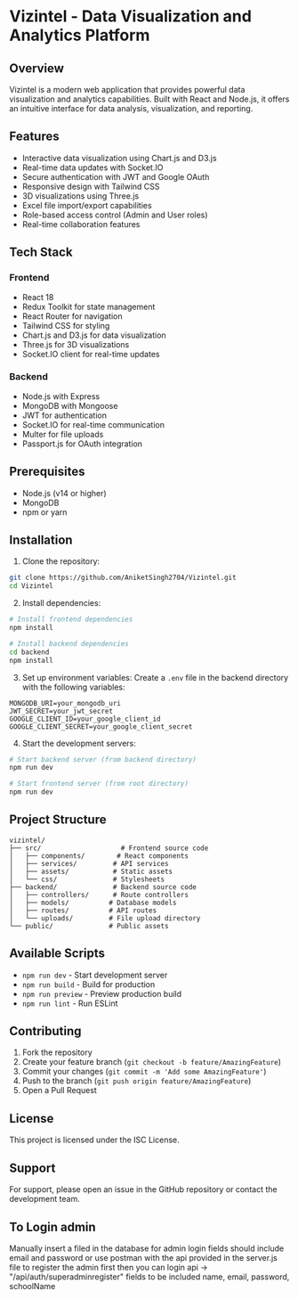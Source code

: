 # Vizintel - Data Visualization and Analytics Platform

## Overview
Vizintel is a modern web application that provides powerful data visualization and analytics capabilities. Built with React and Node.js, it offers an intuitive interface for data analysis, visualization, and reporting.

## Features
- Interactive data visualization using Chart.js and D3.js
- Real-time data updates with Socket.IO
- Secure authentication with JWT and Google OAuth
- Responsive design with Tailwind CSS
- 3D visualizations using Three.js
- Excel file import/export capabilities
- Role-based access control (Admin and User roles)
- Real-time collaboration features

## Tech Stack
### Frontend
- React 18
- Redux Toolkit for state management
- React Router for navigation
- Tailwind CSS for styling
- Chart.js and D3.js for data visualization
- Three.js for 3D visualizations
- Socket.IO client for real-time updates

### Backend
- Node.js with Express
- MongoDB with Mongoose
- JWT for authentication
- Socket.IO for real-time communication
- Multer for file uploads
- Passport.js for OAuth integration

## Prerequisites
- Node.js (v14 or higher)
- MongoDB
- npm or yarn

## Installation

1. Clone the repository:
```bash
git clone https://github.com/AniketSingh2704/Vizintel.git
cd Vizintel
```

2. Install dependencies:
```bash
# Install frontend dependencies
npm install

# Install backend dependencies
cd backend
npm install
```

3. Set up environment variables:
Create a `.env` file in the backend directory with the following variables:
```
MONGODB_URI=your_mongodb_uri
JWT_SECRET=your_jwt_secret
GOOGLE_CLIENT_ID=your_google_client_id
GOOGLE_CLIENT_SECRET=your_google_client_secret
```

4. Start the development servers:
```bash
# Start backend server (from backend directory)
npm run dev

# Start frontend server (from root directory)
npm run dev
```

## Project Structure
```
vizintel/
├── src/                    # Frontend source code
│   ├── components/        # React components
│   ├── services/         # API services
│   ├── assets/           # Static assets
│   └── css/              # Stylesheets
├── backend/              # Backend source code
│   ├── controllers/      # Route controllers
│   ├── models/          # Database models
│   ├── routes/          # API routes
│   └── uploads/         # File upload directory
└── public/              # Public assets
```

## Available Scripts
- `npm run dev` - Start development server
- `npm run build` - Build for production
- `npm run preview` - Preview production build
- `npm run lint` - Run ESLint

## Contributing
1. Fork the repository
2. Create your feature branch (`git checkout -b feature/AmazingFeature`)
3. Commit your changes (`git commit -m 'Add some AmazingFeature'`)
4. Push to the branch (`git push origin feature/AmazingFeature`)
5. Open a Pull Request

## License
This project is licensed under the ISC License.

## Support
For support, please open an issue in the GitHub repository or contact the development team.


## To Login admin
Manually insert a filed in the database for admin login fields should include email and password
or use postman with the api provided in the server.js file to register the admin first then you can login 
 api -> "/api/auth/superadminregister"
 fields to be included 
 name, email, password, schoolName
